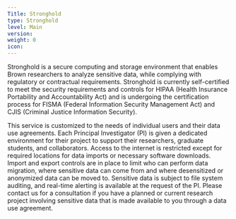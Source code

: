 ```yaml
---
Title: Stronghold
type: Stronghold
level: Main
version:
weight: 0
icon: 
---
```



Stronghold is a secure computing and storage environment that enables Brown researchers to analyze sensitive data, while complying with regulatory or contractual requirements. Stronghold is currently self-certified to meet the security requirements and controls for HIPAA (Health Insurance Portability and Accountability Act) and is undergoing the certification process for FISMA (Federal Information Security Management Act) and CJIS (Criminal Justice Information Security).

This service is customized to the needs of individual users and their data use agreements. Each Principal Investigator (PI) is given a dedicated environment for their project to support their researchers, graduate students, and collaborators. Access to the internet is restricted except for required locations for data imports or necessary software downloads. Import and export controls are in place to limit who can perform data migration, where sensitive data can come from and where desensitized or anonymized data can be moved to. Sensitive data is subject to file system auditing, and real-time alerting is available at the request of the PI. Please contact us for a consultation if you have a planned or current research project involving sensitive data that is made available to you through a data use agreement.
